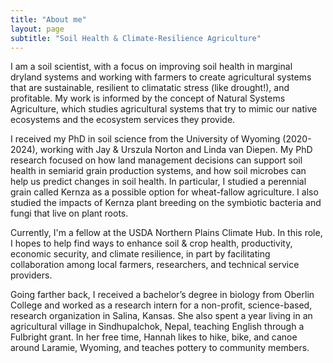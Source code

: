 ```yaml
---
title: "About me"
layout: page
subtitle: "Soil Health & Climate-Resilience Agriculture"
---
```


I am a soil scientist, with a focus on improving soil health in marginal dryland 
systems and working with farmers to create agricultural systems that are 
sustainable, resilient to climatatic stress (like drought!), and profitable. 
My work is informed by the concept of Natural Systems Agriculture, which studies 
agricultural systems that try to mimic our native ecosystems and the ecosystem 
services they provide. 


I received my PhD in soil science from the University of Wyoming (2020-2024), 
working with Jay & Urszula Norton and Linda van Diepen. My PhD research focused 
on how land management decisions can support soil health in semiarid grain 
production systems, and how soil microbes can help us predict changes in soil 
health. In particular, I studied a perennial grain called Kernza as a possible 
option for wheat-fallow agriculture. I also studied the impacts of Kernza plant 
breeding on the symbiotic bacteria and fungi that live on plant roots. 

Currently, I'm a fellow at the USDA Northern Plains Climate Hub. In this role,
I hopes to help find ways to enhance soil & crop health, productivity, economic 
security, and climate resilience, in part by facilitating collaboration among 
local farmers, researchers, and technical service providers.

Going farther back, I received a bachelor’s degree in biology from Oberlin 
College and worked as a research intern for a non-profit, science-based, 
research organization in Salina, Kansas. She also spent a year living in an 
agricultural village in Sindhupalchok, Nepal, teaching English through a 
Fulbright grant. In her free time, Hannah likes to hike, bike, and canoe around 
Laramie, Wyoming, and teaches pottery to community members.